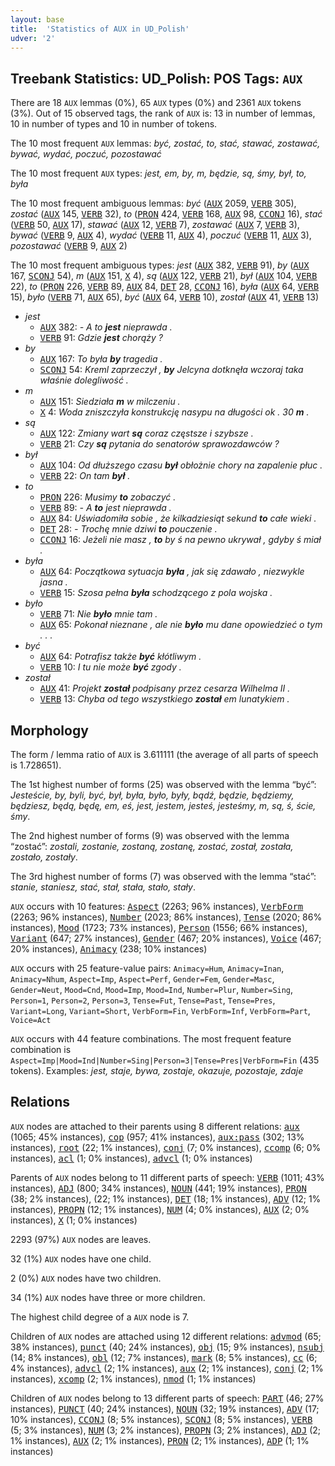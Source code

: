 ```yaml
---
layout: base
title:  'Statistics of AUX in UD_Polish'
udver: '2'
---
```


## Treebank Statistics: UD_Polish: POS Tags: `AUX`

There are 18 `AUX` lemmas (0%), 65 `AUX` types (0%) and 2361 `AUX` tokens (3%).
Out of 15 observed tags, the rank of `AUX` is: 13 in number of lemmas, 10 in number of types and 10 in number of tokens.

The 10 most frequent `AUX` lemmas: <em>być, zostać, to, stać, stawać, zostawać, bywać, wydać, poczuć, pozostawać</em>

The 10 most frequent `AUX` types:  <em>jest, em, by, m, będzie, są, śmy, był, to, była</em>

The 10 most frequent ambiguous lemmas: <em>być</em> (<tt><a href="pl-pos-AUX.html">AUX</a></tt> 2059, <tt><a href="pl-pos-VERB.html">VERB</a></tt> 305), <em>zostać</em> (<tt><a href="pl-pos-AUX.html">AUX</a></tt> 145, <tt><a href="pl-pos-VERB.html">VERB</a></tt> 32), <em>to</em> (<tt><a href="pl-pos-PRON.html">PRON</a></tt> 424, <tt><a href="pl-pos-VERB.html">VERB</a></tt> 168, <tt><a href="pl-pos-AUX.html">AUX</a></tt> 98, <tt><a href="pl-pos-CCONJ.html">CCONJ</a></tt> 16), <em>stać</em> (<tt><a href="pl-pos-VERB.html">VERB</a></tt> 50, <tt><a href="pl-pos-AUX.html">AUX</a></tt> 17), <em>stawać</em> (<tt><a href="pl-pos-AUX.html">AUX</a></tt> 12, <tt><a href="pl-pos-VERB.html">VERB</a></tt> 7), <em>zostawać</em> (<tt><a href="pl-pos-AUX.html">AUX</a></tt> 7, <tt><a href="pl-pos-VERB.html">VERB</a></tt> 3), <em>bywać</em> (<tt><a href="pl-pos-VERB.html">VERB</a></tt> 9, <tt><a href="pl-pos-AUX.html">AUX</a></tt> 4), <em>wydać</em> (<tt><a href="pl-pos-VERB.html">VERB</a></tt> 11, <tt><a href="pl-pos-AUX.html">AUX</a></tt> 4), <em>poczuć</em> (<tt><a href="pl-pos-VERB.html">VERB</a></tt> 11, <tt><a href="pl-pos-AUX.html">AUX</a></tt> 3), <em>pozostawać</em> (<tt><a href="pl-pos-VERB.html">VERB</a></tt> 9, <tt><a href="pl-pos-AUX.html">AUX</a></tt> 2)

The 10 most frequent ambiguous types:  <em>jest</em> (<tt><a href="pl-pos-AUX.html">AUX</a></tt> 382, <tt><a href="pl-pos-VERB.html">VERB</a></tt> 91), <em>by</em> (<tt><a href="pl-pos-AUX.html">AUX</a></tt> 167, <tt><a href="pl-pos-SCONJ.html">SCONJ</a></tt> 54), <em>m</em> (<tt><a href="pl-pos-AUX.html">AUX</a></tt> 151, <tt><a href="pl-pos-X.html">X</a></tt> 4), <em>są</em> (<tt><a href="pl-pos-AUX.html">AUX</a></tt> 122, <tt><a href="pl-pos-VERB.html">VERB</a></tt> 21), <em>był</em> (<tt><a href="pl-pos-AUX.html">AUX</a></tt> 104, <tt><a href="pl-pos-VERB.html">VERB</a></tt> 22), <em>to</em> (<tt><a href="pl-pos-PRON.html">PRON</a></tt> 226, <tt><a href="pl-pos-VERB.html">VERB</a></tt> 89, <tt><a href="pl-pos-AUX.html">AUX</a></tt> 84, <tt><a href="pl-pos-DET.html">DET</a></tt> 28, <tt><a href="pl-pos-CCONJ.html">CCONJ</a></tt> 16), <em>była</em> (<tt><a href="pl-pos-AUX.html">AUX</a></tt> 64, <tt><a href="pl-pos-VERB.html">VERB</a></tt> 15), <em>było</em> (<tt><a href="pl-pos-VERB.html">VERB</a></tt> 71, <tt><a href="pl-pos-AUX.html">AUX</a></tt> 65), <em>być</em> (<tt><a href="pl-pos-AUX.html">AUX</a></tt> 64, <tt><a href="pl-pos-VERB.html">VERB</a></tt> 10), <em>został</em> (<tt><a href="pl-pos-AUX.html">AUX</a></tt> 41, <tt><a href="pl-pos-VERB.html">VERB</a></tt> 13)


* <em>jest</em>
  * <tt><a href="pl-pos-AUX.html">AUX</a></tt> 382: <em>- A to <b>jest</b> nieprawda .</em>
  * <tt><a href="pl-pos-VERB.html">VERB</a></tt> 91: <em>Gdzie <b>jest</b> chorąży ?</em>
* <em>by</em>
  * <tt><a href="pl-pos-AUX.html">AUX</a></tt> 167: <em>To była <b>by</b> tragedia .</em>
  * <tt><a href="pl-pos-SCONJ.html">SCONJ</a></tt> 54: <em>Kreml zaprzeczył , <b>by</b> Jelcyna dotknęła wczoraj taka właśnie dolegliwość .</em>
* <em>m</em>
  * <tt><a href="pl-pos-AUX.html">AUX</a></tt> 151: <em>Siedziała <b>m</b> w milczeniu .</em>
  * <tt><a href="pl-pos-X.html">X</a></tt> 4: <em>Woda zniszczyła konstrukcję nasypu na długości ok . 30 <b>m</b> .</em>
* <em>są</em>
  * <tt><a href="pl-pos-AUX.html">AUX</a></tt> 122: <em>Zmiany wart <b>są</b> coraz częstsze i szybsze .</em>
  * <tt><a href="pl-pos-VERB.html">VERB</a></tt> 21: <em>Czy <b>są</b> pytania do senatorów sprawozdawców ?</em>
* <em>był</em>
  * <tt><a href="pl-pos-AUX.html">AUX</a></tt> 104: <em>Od dłuższego czasu <b>był</b> obłożnie chory na zapalenie płuc .</em>
  * <tt><a href="pl-pos-VERB.html">VERB</a></tt> 22: <em>On tam <b>był</b> .</em>
* <em>to</em>
  * <tt><a href="pl-pos-PRON.html">PRON</a></tt> 226: <em>Musimy <b>to</b> zobaczyć .</em>
  * <tt><a href="pl-pos-VERB.html">VERB</a></tt> 89: <em>- A <b>to</b> jest nieprawda .</em>
  * <tt><a href="pl-pos-AUX.html">AUX</a></tt> 84: <em>Uświadomiła sobie , że kilkadziesiąt sekund <b>to</b> całe wieki .</em>
  * <tt><a href="pl-pos-DET.html">DET</a></tt> 28: <em>- Trochę mnie dziwi <b>to</b> pouczenie .</em>
  * <tt><a href="pl-pos-CCONJ.html">CCONJ</a></tt> 16: <em>Jeżeli nie masz , <b>to</b> by ś na pewno ukrywał , gdyby ś miał .</em>
* <em>była</em>
  * <tt><a href="pl-pos-AUX.html">AUX</a></tt> 64: <em>Początkowa sytuacja <b>była</b> , jak się zdawało , niezwykle jasna .</em>
  * <tt><a href="pl-pos-VERB.html">VERB</a></tt> 15: <em>Szosa pełna <b>była</b> schodzącego z pola wojska .</em>
* <em>było</em>
  * <tt><a href="pl-pos-VERB.html">VERB</a></tt> 71: <em>Nie <b>było</b> mnie tam .</em>
  * <tt><a href="pl-pos-AUX.html">AUX</a></tt> 65: <em>Pokonał nieznane , ale nie <b>było</b> mu dane opowiedzieć o tym . . .</em>
* <em>być</em>
  * <tt><a href="pl-pos-AUX.html">AUX</a></tt> 64: <em>Potrafisz także <b>być</b> kłótliwym .</em>
  * <tt><a href="pl-pos-VERB.html">VERB</a></tt> 10: <em>I tu nie może <b>być</b> zgody .</em>
* <em>został</em>
  * <tt><a href="pl-pos-AUX.html">AUX</a></tt> 41: <em>Projekt <b>został</b> podpisany przez cesarza Wilhelma II .</em>
  * <tt><a href="pl-pos-VERB.html">VERB</a></tt> 13: <em>Chyba od tego wszystkiego <b>został</b> em lunatykiem .</em>

## Morphology

The form / lemma ratio of `AUX` is 3.611111 (the average of all parts of speech is 1.728651).

The 1st highest number of forms (25) was observed with the lemma “być”: <em>Jesteście, by, byli, być, był, była, było, były, bądź, będzie, będziemy, będziesz, będą, będę, em, eś, jest, jestem, jesteś, jesteśmy, m, są, ś, ście, śmy</em>.

The 2nd highest number of forms (9) was observed with the lemma “zostać”: <em>zostali, zostanie, zostaną, zostanę, zostać, został, została, zostało, zostały</em>.

The 3rd highest number of forms (7) was observed with the lemma “stać”: <em>stanie, staniesz, stać, stał, stała, stało, stały</em>.

`AUX` occurs with 10 features: <tt><a href="pl-feat-Aspect.html">Aspect</a></tt> (2263; 96% instances), <tt><a href="pl-feat-VerbForm.html">VerbForm</a></tt> (2263; 96% instances), <tt><a href="pl-feat-Number.html">Number</a></tt> (2023; 86% instances), <tt><a href="pl-feat-Tense.html">Tense</a></tt> (2020; 86% instances), <tt><a href="pl-feat-Mood.html">Mood</a></tt> (1723; 73% instances), <tt><a href="pl-feat-Person.html">Person</a></tt> (1556; 66% instances), <tt><a href="pl-feat-Variant.html">Variant</a></tt> (647; 27% instances), <tt><a href="pl-feat-Gender.html">Gender</a></tt> (467; 20% instances), <tt><a href="pl-feat-Voice.html">Voice</a></tt> (467; 20% instances), <tt><a href="pl-feat-Animacy.html">Animacy</a></tt> (238; 10% instances)

`AUX` occurs with 25 feature-value pairs: `Animacy=Hum`, `Animacy=Inan`, `Animacy=Nhum`, `Aspect=Imp`, `Aspect=Perf`, `Gender=Fem`, `Gender=Masc`, `Gender=Neut`, `Mood=Cnd`, `Mood=Imp`, `Mood=Ind`, `Number=Plur`, `Number=Sing`, `Person=1`, `Person=2`, `Person=3`, `Tense=Fut`, `Tense=Past`, `Tense=Pres`, `Variant=Long`, `Variant=Short`, `VerbForm=Fin`, `VerbForm=Inf`, `VerbForm=Part`, `Voice=Act`

`AUX` occurs with 44 feature combinations.
The most frequent feature combination is `Aspect=Imp|Mood=Ind|Number=Sing|Person=3|Tense=Pres|VerbForm=Fin` (435 tokens).
Examples: <em>jest, staje, bywa, zostaje, okazuje, pozostaje, zdaje</em>


## Relations

`AUX` nodes are attached to their parents using 8 different relations: <tt><a href="pl-dep-aux.html">aux</a></tt> (1065; 45% instances), <tt><a href="pl-dep-cop.html">cop</a></tt> (957; 41% instances), <tt><a href="pl-dep-aux-pass.html">aux:pass</a></tt> (302; 13% instances), <tt><a href="pl-dep-root.html">root</a></tt> (22; 1% instances), <tt><a href="pl-dep-conj.html">conj</a></tt> (7; 0% instances), <tt><a href="pl-dep-ccomp.html">ccomp</a></tt> (6; 0% instances), <tt><a href="pl-dep-acl.html">acl</a></tt> (1; 0% instances), <tt><a href="pl-dep-advcl.html">advcl</a></tt> (1; 0% instances)

Parents of `AUX` nodes belong to 11 different parts of speech: <tt><a href="pl-pos-VERB.html">VERB</a></tt> (1011; 43% instances), <tt><a href="pl-pos-ADJ.html">ADJ</a></tt> (800; 34% instances), <tt><a href="pl-pos-NOUN.html">NOUN</a></tt> (441; 19% instances), <tt><a href="pl-pos-PRON.html">PRON</a></tt> (38; 2% instances),  (22; 1% instances), <tt><a href="pl-pos-DET.html">DET</a></tt> (18; 1% instances), <tt><a href="pl-pos-ADV.html">ADV</a></tt> (12; 1% instances), <tt><a href="pl-pos-PROPN.html">PROPN</a></tt> (12; 1% instances), <tt><a href="pl-pos-NUM.html">NUM</a></tt> (4; 0% instances), <tt><a href="pl-pos-AUX.html">AUX</a></tt> (2; 0% instances), <tt><a href="pl-pos-X.html">X</a></tt> (1; 0% instances)

2293 (97%) `AUX` nodes are leaves.

32 (1%) `AUX` nodes have one child.

2 (0%) `AUX` nodes have two children.

34 (1%) `AUX` nodes have three or more children.

The highest child degree of a `AUX` node is 7.

Children of `AUX` nodes are attached using 12 different relations: <tt><a href="pl-dep-advmod.html">advmod</a></tt> (65; 38% instances), <tt><a href="pl-dep-punct.html">punct</a></tt> (40; 24% instances), <tt><a href="pl-dep-obj.html">obj</a></tt> (15; 9% instances), <tt><a href="pl-dep-nsubj.html">nsubj</a></tt> (14; 8% instances), <tt><a href="pl-dep-obl.html">obl</a></tt> (12; 7% instances), <tt><a href="pl-dep-mark.html">mark</a></tt> (8; 5% instances), <tt><a href="pl-dep-cc.html">cc</a></tt> (6; 4% instances), <tt><a href="pl-dep-advcl.html">advcl</a></tt> (2; 1% instances), <tt><a href="pl-dep-aux.html">aux</a></tt> (2; 1% instances), <tt><a href="pl-dep-conj.html">conj</a></tt> (2; 1% instances), <tt><a href="pl-dep-xcomp.html">xcomp</a></tt> (2; 1% instances), <tt><a href="pl-dep-nmod.html">nmod</a></tt> (1; 1% instances)

Children of `AUX` nodes belong to 13 different parts of speech: <tt><a href="pl-pos-PART.html">PART</a></tt> (46; 27% instances), <tt><a href="pl-pos-PUNCT.html">PUNCT</a></tt> (40; 24% instances), <tt><a href="pl-pos-NOUN.html">NOUN</a></tt> (32; 19% instances), <tt><a href="pl-pos-ADV.html">ADV</a></tt> (17; 10% instances), <tt><a href="pl-pos-CCONJ.html">CCONJ</a></tt> (8; 5% instances), <tt><a href="pl-pos-SCONJ.html">SCONJ</a></tt> (8; 5% instances), <tt><a href="pl-pos-VERB.html">VERB</a></tt> (5; 3% instances), <tt><a href="pl-pos-NUM.html">NUM</a></tt> (3; 2% instances), <tt><a href="pl-pos-PROPN.html">PROPN</a></tt> (3; 2% instances), <tt><a href="pl-pos-ADJ.html">ADJ</a></tt> (2; 1% instances), <tt><a href="pl-pos-AUX.html">AUX</a></tt> (2; 1% instances), <tt><a href="pl-pos-PRON.html">PRON</a></tt> (2; 1% instances), <tt><a href="pl-pos-ADP.html">ADP</a></tt> (1; 1% instances)

